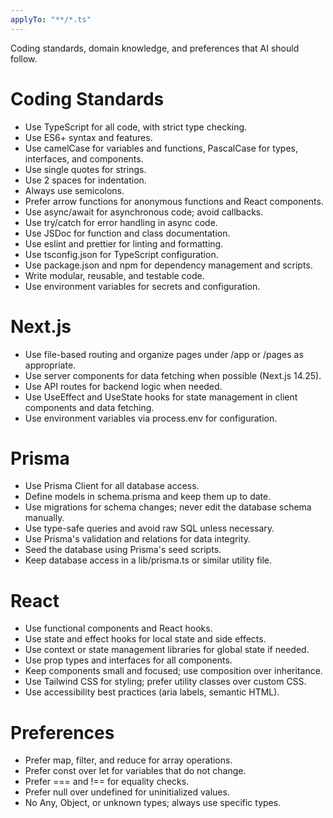 ```yaml
---
applyTo: "**/*.ts"
---
```


Coding standards, domain knowledge, and preferences that AI should follow.

# Coding Standards

-   Use TypeScript for all code, with strict type checking.
-   Use ES6+ syntax and features.
-   Use camelCase for variables and functions, PascalCase for types, interfaces, and components.
-   Use single quotes for strings.
-   Use 2 spaces for indentation.
-   Always use semicolons.
-   Prefer arrow functions for anonymous functions and React components.
-   Use async/await for asynchronous code; avoid callbacks.
-   Use try/catch for error handling in async code.
-   Use JSDoc for function and class documentation.
-   Use eslint and prettier for linting and formatting.
-   Use tsconfig.json for TypeScript configuration.
-   Use package.json and npm for dependency management and scripts.
-   Write modular, reusable, and testable code.
-   Use environment variables for secrets and configuration.

# Next.js

-   Use file-based routing and organize pages under /app or /pages as appropriate.
-   Use server components for data fetching when possible (Next.js 14.25).
-   Use API routes for backend logic when needed.
-   Use UseEffect and UseState hooks for state management in client components and data fetching.
-   Use environment variables via process.env for configuration.

# Prisma

-   Use Prisma Client for all database access.
-   Define models in schema.prisma and keep them up to date.
-   Use migrations for schema changes; never edit the database schema manually.
-   Use type-safe queries and avoid raw SQL unless necessary.
-   Use Prisma's validation and relations for data integrity.
-   Seed the database using Prisma's seed scripts.
-   Keep database access in a lib/prisma.ts or similar utility file.

# React

-   Use functional components and React hooks.
-   Use state and effect hooks for local state and side effects.
-   Use context or state management libraries for global state if needed.
-   Use prop types and interfaces for all components.
-   Keep components small and focused; use composition over inheritance.
-   Use Tailwind CSS for styling; prefer utility classes over custom CSS.
-   Use accessibility best practices (aria labels, semantic HTML).

# Preferences

-   Prefer map, filter, and reduce for array operations.
-   Prefer const over let for variables that do not change.
-   Prefer === and !== for equality checks.
-   Prefer null over undefined for uninitialized values.
-   No Any, Object, or unknown types; always use specific types.
